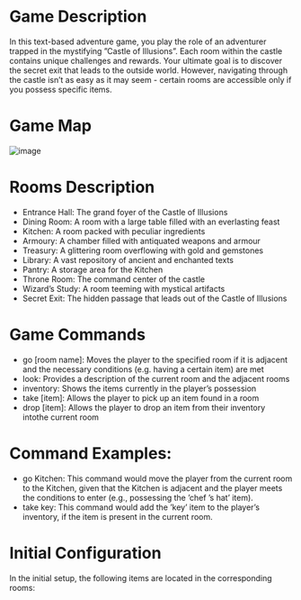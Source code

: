 # Game Description

In this text-based adventure game, you play the role of an adventurer trapped in the mystifying ”Castle of Illusions”. Each room within the castle contains unique challenges and rewards. Your ultimate goal is to discover the secret exit that leads to the outside world. However, navigating through the castle isn’t as easy as it may seem - certain rooms are accessible only if you possess specific items.

# Game Map
![image](https://github.com/oanamaria10/Text-Based-Adventure-Game/assets/116117096/4e482fca-338a-49b1-ba85-b7d079c536b2)

# Rooms Description
- Entrance Hall: The grand foyer of the Castle of Illusions
- Dining Room: A room with a large table filled with an everlasting feast
- Kitchen: A room packed with peculiar ingredients
- Armoury: A chamber filled with antiquated weapons and armour
- Treasury: A glittering room overflowing with gold and gemstones
- Library: A vast repository of ancient and enchanted texts
- Pantry: A storage area for the Kitchen
- Throne Room: The command center of the castle
- Wizard’s Study: A room teeming with mystical artifacts
- Secret Exit: The hidden passage that leads out of the Castle of Illusions

# Game Commands
- go [room name]: Moves the player to the specified room if it is adjacent and the necessary conditions (e.g. having a certain item) are met
- look: Provides a description of the current room and the adjacent rooms
- inventory: Shows the items currently in the player’s possession
- take [item]: Allows the player to pick up an item found in a room
- drop [item]: Allows the player to drop an item from their inventory intothe current room

# Command Examples:
- go Kitchen: This command would move the player from the current room to the Kitchen, given that the Kitchen is adjacent and the player meets the conditions to enter (e.g., possessing the ’chef ’s hat’ item).
- take key: This command would add the ’key’ item to the player’s inventory, if the item is present in the current room.

# Initial Configuration
In the initial setup, the following items are located in the corresponding rooms:


  



